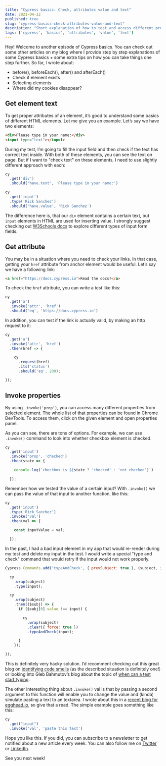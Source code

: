 ```yaml
---
title: "Cypress basics: Check, attributes value and text"
date: 2021-04-12
published: true
slug: "cypress-basics-check-attributes-value-and-text"
description: "Short explanation of how to test and access different properties of a given element using .invok() function"
tags: ['cypress', 'basics', 'attributes', 'value', 'text']
---
```


Hey! Welcome to another episode of Cypress basics. You can check out some other articles on my blog where I provide step by step explanations of some Cypress basics + some extra tips on how you can take things one step further. So far, I wrote about:

- <nuxt-link to="/cypress-basics-before-beforeeach-after-aftereach">before(), beforeEach(), after() and afterEach()</nuxt-link>
- <nuxt-link to="/cypress-basics-check-if-element-exists">Check if element exists</nuxt-link>
- <nuxt-link to="/cypress-basics-selecting-elements">Selecting elements</nuxt-link>
- <nuxt-link to="/cypress-basics-where-did-my-cookies-disappear">Where did my cookies disappear?</nuxt-link>

## Get element text
To get proper attributes of an element, it’s good to understand some basics of different HTML elements. Let me give you an example. Let’s say we have two elements:

```html
<div>Please type in your name:</div>
<input type="text"></input>
```

During my test, I’m going to fill the input field and then check if the text has correct text inside. With both of these elements, you can see the text on page. But if I want to "check text" on these elements, I need to use slightly different approach with each:

```js
cy
  .get('div')
  .should('have.text', 'Please type in your name:')

cy
  .get('input')
  .type('Rick Sanchez')
  .should('have.value', 'Rick Sanchez')
```

The difference here is, that our `div` element contains a certain text, but `input` elements in HTML are used for inserting value. I strongly suggest checking out [W3Schools docs](https://www.w3schools.com/html/html_form_input_types.asp) to explore different types of input form fields.

## Get attribute
You may be in a situation where you need to check your links. In that case, getting your `href` attribute from anchor element would be useful. Let’s say we have a following link:
```html
<a href="https://docs.cypress.io">Read the docs!</a>
```

To check the `href` attribute, you can write a test like this:

```js
cy
  .get('a')
  .invoke('attr', 'href')
  .should('eq', 'https://docs.cypress.io')
```

In addition, you can test if the link is actually valid, by making an http request to it:

```js
cy
  .get('a')
  .invoke('attr', 'href')
  .then(href => {

    cy
      .request(href)
      .its('status')
      .should('eq', 200);

});
```

## Invoke properties
By using `.invoke('prop')`, you can access many different properties from selected element. The whole list of that properties can be found in Chrome DevTools. To access them, click on the given element and open properties panel.

<v-video  src="chrome-props.mp4" alt="Element properties in Chrome DevTools"></v-video>

As you can see, there are tons of options. For example, we can use `.invoke()` command to look into whether checkbox element is checked.

```js
cy
  .get('input')
  .invoke('prop', 'checked')
  .then(state => {

    console.log(`checkbox is ${state ? 'checked' : 'not checked'}`)

  });
```

Remember how we tested the value of a certain input? With `.invoke()` we can pass the value of that input to another function, like this:

```js
cy
  .get('input')
  .type('Rick Sanchez')
  .invoke('val')
  .then(val => {

    const inputValue = val;

  });
```

In the past, I had a bad input element in my app that would re-render during my test and delete my input in the test. I would write a special "type and check" command that would retry if the input would not work properly.

```js
Cypress.Commands.add('typeAndCheck', { prevSubject: true }, (subject, input) => {

  cy
    .wrap(subject)
    .type(input);

  cy
    .wrap(subject)
    .then(($subj) => {
      if ($subj[0].value !== input) {

        cy
          .wrap(subject)
          .clear({ force: true })
          .typeAndCheck(input);

      }
    });

});
```

This is definitely very hacky solution. I’d recomment checking out this great blog on [identifying code smells](https://codingitwrong.com/2020/10/09/identifying-code-smells-in-cypress.html) (as the described situation is definitely one!) or looking into Gleb Bahmutov’s blog about the topic of [when can a test start typing](https://www.cypress.io/blog/2018/02/05/when-can-the-test-start/).

The other interesting thing about `.invoke()` val is that by passing a second argument to this function will enable you to change the value and (kinda) simulate pasting a text to an textarea. I wrote about this in a [recent blog for egghead.io](https://egghead.io/blog/handling-copy-and-paste-in-cypress), so give that a read. The simple example goes something like this:

```js
cy
  .get("input")
  .invoke('val', 'paste this text')
```

Hope you like this. If you did, you can subscribe to a newsletter to get notified about a new article every week. You can also follow me on [Twitter](https://twitter.com/filip_hric/) or [LinkedIn](https://www.linkedin.com/in/filip-hric-11a5b1126/).

See you next week!
